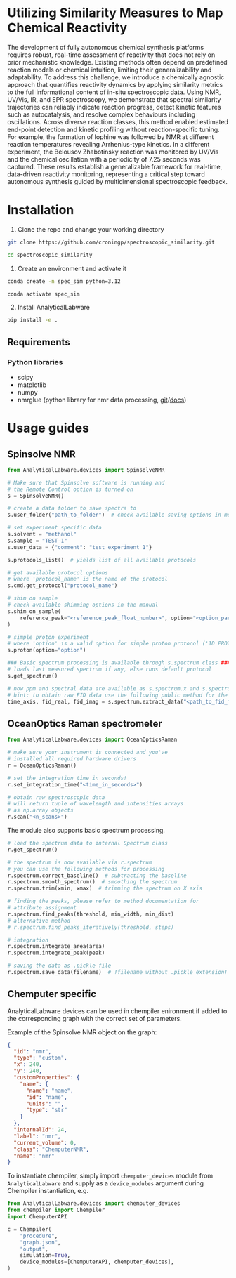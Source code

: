 # Utilizing Similarity Measures to Map Chemical Reactivity

The development of fully autonomous chemical synthesis platforms requires robust, real-time assessment of reactivity that does not rely on prior mechanistic knowledge. Existing methods often depend on predefined reaction models or chemical intuition, limiting their generalizability and adaptability. To address this challenge, we introduce a chemically agnostic approach that quantifies reactivity dynamics by applying similarity metrics to the full informational content of in-situ spectroscopic data. Using NMR, UV/Vis, IR, and EPR spectroscopy, we demonstrate that spectral similarity trajectories can reliably indicate reaction progress, detect kinetic features such as autocatalysis, and resolve complex behaviours including oscillations. Across diverse reaction classes, this method enabled estimated end-point detection and kinetic profiling without reaction-specific tuning. For example, the formation of lophine was followed by NMR at different reaction temperatures revealing Arrhenius-type kinetics. In a different experiment, the Belousov Zhabotinsky reaction was monitored by UV/Vis and the chemical oscillation with a periodicity of 7.25 seconds was captured. These results establish a generalizable framework for real-time, data-driven reactivity monitoring, representing a critical step toward autonomous synthesis guided by multidimensional spectroscopic feedback.

# Installation

1. Clone the repo and change your working directory

```bash
git clone https://github.com/croningp/spectroscopic_similarity.git

cd spectroscopic_similarity
```

1. Create an environment and activate it

```bash
conda create -n spec_sim python=3.12
```

```bash
conda activate spec_sim
```

2. Install AnalyticalLabware

```bash
pip install -e .
```

## Requirements

### Python libraries

- scipy
- matplotlib
- numpy
- nmrglue (python library for nmr data processing, [git][nmrglue-git]/[docs][nmrglue-docs])

# Usage guides

## Spinsolve NMR

```python
from AnalyticalLabware.devices import SpinsolveNMR

# Make sure that Spinsolve software is running and
# the Remote Control option is turned on
s = SpinsolveNMR()

# create a data folder to save spectra to
s.user_folder("path_to_folder")  # check available saving options in method doc

# set experiment specific data
s.solvent = "methanol"
s.sample = "TEST-1"
s.user_data = {"comment": "test experiment 1"}

s.protocols_list()  # yields list of all available protocols

# get available protocol options
# where 'protocol_name' is the name of the protocol
s.cmd.get_protocol("protocol_name")

# shim on sample
# check available shimming options in the manual
s.shim_on_sample(
    reference_peak="<reference_peak_float_number>", option="<option_parameter>"
)

# simple proton experiment
# where 'option' is a valid option for simple proton protocol ('1D PROTON')
s.proton(option="option")

### Basic spectrum processing is available through s.spectrum class ###
# loads last measured spectrum if any, else runs default protocol
s.get_spectrum()

# now ppm and spectral data are available as s.spectrum.x and s.spectrum.y
# hint: to obtain raw FID data use the following public method for the 'data.1d' file
time_axis, fid_real, fid_imag = s.spectrum.extract_data("<path_to_fid_file>")
```

## OceanOptics Raman spectrometer

```python
from AnalyticalLabware.devices import OceanOpticsRaman

# make sure your instrument is connected and you've
# installed all required hardware drivers
r = OceanOpticsRaman()

# set the integration time in seconds!
r.set_integration_time("<time_in_seconds>")

# obtain raw spectroscopic data
# will return tuple of wavelength and intensities arrays
# as np.array objects
r.scan("<n_scans>")
```

The module also supports basic spectrum processing.

```python
# load the spectrum data to internal Spectrum class
r.get_spectrum()

# the spectrum is now available via r.spectrum
# you can use the following methods for processing
r.spectrum.correct_baseline()  # subtracting the baseline
r.spectrum.smooth_spectrum()  # smoothing the spectrum
r.spectrum.trim(xmin, xmax)  # trimming the spectrum on X axis

# finding the peaks, please refer to method documentation for
# attribute assignment
r.spectrum.find_peaks(threshold, min_width, min_dist)
# alternative method
# r.spectrum.find_peaks_iteratively(threshold, steps)

# integration
r.spectrum.integrate_area(area)
r.spectrum.integrate_peak(peak)

# saving the data as .pickle file
r.spectrum.save_data(filename)  # !filename without .pickle extension!
```

## Chemputer specific

AnalyticalLabware devices can be used in chempiler enironment if added to the corresponding graph with the correct set of parameters.

Example of the Spinsolve NMR object on the graph:

```json
{
  "id": "nmr",
  "type": "custom",
  "x": 240,
  "y": 240,
  "customProperties": {
    "name": {
      "name": "name",
      "id": "name",
      "units": "",
      "type": "str"
    }
  },
  "internalId": 24,
  "label": "nmr",
  "current_volume": 0,
  "class": "ChemputerNMR",
  "name": "nmr"
}
```

To instantiate chempiler, simply import `chemputer_devices` module from `AnalyticalLabware` and supply as a `device_modules` argument during Chempiler instantiation, e.g.

```python
from AnalyticalLabware.devices import chemputer_devices
from chempiler import Chempiler
import ChemputerAPI

c = Chempiler(
    "procedure",
    "graph.json",
    "output",
    simulation=True,
    device_modules=[ChemputerAPI, chemputer_devices],
)
```

[nmrglue-docs]: https://nmrglue.readthedocs.io/en/latest/index.html
[nmrglue-git]: https://github.com/jjhelmus/nmrglue
